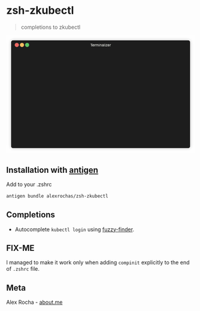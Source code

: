 # zsh-zkubectl
> completions to zkubectl

![demo](demo.gif)

## Installation with [antigen](https://github.com/zsh-users/antigen)

Add to your .zshrc

```sh
antigen bundle alexrochas/zsh-zkubectl
```

## Completions

* Autocomplete `kubectl login` using [fuzzy-finder](https://github.com/junegunn/fzf).

## FIX-ME

I managed to make it work only when adding `compinit` explicitly to the end of `.zshrc` file.

## Meta

Alex Rocha - [about.me](http://about.me/alex.rochas)
